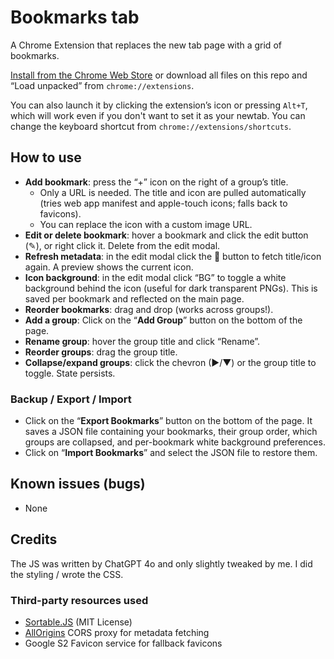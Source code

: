 # Bookmarks tab

A Chrome Extension that replaces the new tab page with a grid of bookmarks. 

[Install from the Chrome Web Store](https://chromewebstore.google.com/detail/ofijmedbafaffedkkhpgandnchdnbgoo) or download all files on this repo and “Load unpacked” from `chrome://extensions`.

You can also launch it by clicking the extension’s icon or pressing `Alt+T`, which will work even if you don't want to set it as your newtab. You can change the keyboard shortcut from `chrome://extensions/shortcuts`.

## How to use

- **Add bookmark**: press the “+” icon on the right of a group’s title.
  - Only a URL is needed. The title and icon are pulled automatically (tries web app manifest and apple-touch icons; falls back to favicons).
  - You can replace the icon with a custom image URL.
- **Edit or delete bookmark**: hover a bookmark and click the edit button (✎), or right click it. Delete from the edit modal.
- **Refresh metadata**: in the edit modal click the 🔁 button to fetch title/icon again. A preview shows the current icon.
- **Icon background**: in the edit modal click “BG” to toggle a white background behind the icon (useful for dark transparent PNGs). This is saved per bookmark and reflected on the main page.
- **Reorder bookmarks**: drag and drop (works across groups!).
- **Add a group**: Click on the “**Add Group**” button on the bottom of the page.
- **Rename group**: hover the group title and click “Rename”.
- **Reorder groups**: drag the group title.
- **Collapse/expand groups**: click the chevron (►/▼) or the group title to toggle. State persists.

### Backup / Export / Import

- Click on the “**Export Bookmarks**” button on the bottom of the page. It saves a JSON file containing your bookmarks, their group order, which groups are collapsed, and per-bookmark white background preferences.
- Click on “**Import Bookmarks**” and select the JSON file to restore them.

## Known issues (bugs)
- None


## Credits
The JS was written by ChatGPT 4o and only slightly tweaked by me. 
I did the styling / wrote the CSS.

### Third-party resources used

- [Sortable.JS](https://github.com/SortableJS/Sortable) (MIT License)
- [AllOrigins](https://allorigins.win) CORS proxy for metadata fetching
- Google S2 Favicon service for fallback favicons